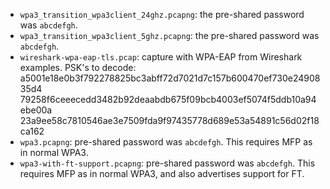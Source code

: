 - `wpa3_transition_wpa3client_24ghz.pcapng`: the pre-shared password was `abcdefgh`.
- `wpa3_transition_wpa3client_5ghz.pcapng`: the pre-shared password was `abcdefgh`.
- `wireshark-wpa-eap-tls.pcap`: capture with WPA-EAP from Wireshark examples. PSK's to decode: a5001e18e0b3f792278825bc3abff72d7021d7c157b600470ef730e2490835d4 79258f6ceeecedd3482b92deaabdb675f09bcb4003ef5074f5ddb10a94ebe00a 23a9ee58c7810546ae3e7509fda9f97435778d689e53a54891c56d02f18ca162
- `wpa3.pcapng`: pre-shared password was `abcdefgh`. This requires MFP as in normal WPA3.
- `wpa3-with-ft-support.pcapng`: pre-shared password was `abcdefgh`. This requires MFP as in normal WPA3, and also advertises support for FT.

